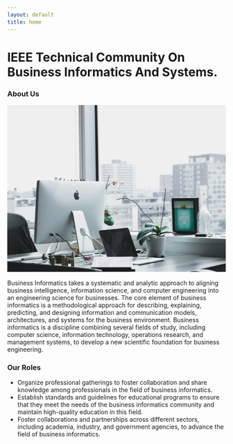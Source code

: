 ```yaml
---
layout: default
title: home
---
```


<div class="hero-content">
    <h1>IEEE Technical Community On Business Informatics And Systems. </h1>
</div>

<div class="about-section">
    <h3>About Us</h3>
    <div class="about">
        <img src="./assets/images/businfo.png" alt="" srcset="">
        <p class="about-content">Business Informatics takes a systematic and analytic approach to aligning
            <span>business intelligence</span>, <span>information science</span>, and <span>computer engineering</span>
            into an <span>engineering science for businesses</span>. The core element of business informatics is a
            methodological approach for describing, explaining, predicting, and designing information and communication
            models, architectures, and systems for the business environment. Business informatics is a discipline
            combining several fields of study, including computer science, information technology, operations research,
            and management systems, to develop a new scientific foundation for business engineering.
        </p>
    </div>
</div>

<div class="role-section">
    <h3>Our Roles</h3>
    <div class="roles">
        <ul class="animated-list">
            <li class="roles-anime">Organize professional gatherings to foster collaboration and share knowledge among professionals in the field of business informatics.</li>
            <li class="roles-anime">Establish standards and guidelines for educational programs to ensure that they meet the needs of the business informatics community and maintain high-quality education in this field.</li>
            <li class="roles-anime">Foster collaborations and partnerships across different sectors, including academia, industry, and government agencies, to advance the field of business informatics.</li>
        </ul>
    </div>
</div>
